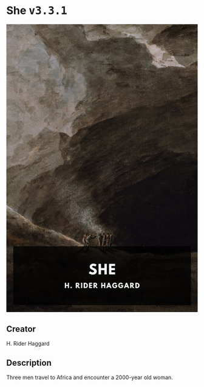 
# She <kbd>v3.3.1</kbd>

<center>
  <img src="./cover-1024.jpg"/>
</center>

## Creator
H. Rider Haggard

## Description
Three men travel to Africa and encounter a 2000-year old woman.
